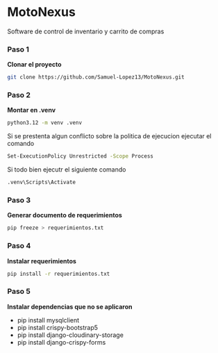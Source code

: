 # MotoNexus

Software de control de inventario y carrito de compras

### Paso 1

**Clonar el proyecto**

```Bash Git
git clone https://github.com/Samuel-Lopez13/MotoNexus.git
```

### Paso 2

**Montar en .venv**

```Bash Git
python3.12 -m venv .venv
```

Si se prestenta algun conflicto sobre la politica de ejecucion ejecutar el comando

```Bash Git
Set-ExecutionPolicy Unrestricted -Scope Process
```

Si todo bien ejecutr el siguiente comando

```Bash Git
.venv\Scripts\Activate
```

### Paso 3

**Generar documento de requerimientos**

```Bash Git
pip freeze > requerimientos.txt
```

### Paso 4

**Instalar requerimientos**

```Bash Git
pip install -r requerimientos.txt
```

### Paso 5

**Instalar dependencias que no se aplicaron**

- pip install mysqlclient
- pip install crispy-bootstrap5
- pip install django-cloudinary-storage
- pip install django-crispy-forms  
